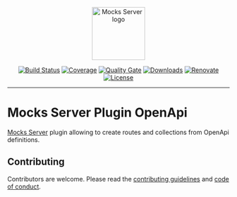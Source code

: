 <p align="center"><a href="https://mocks-server.org" target="_blank" rel="noopener noreferrer"><img width="120" src="https://www.mocks-server.org/img/logo_120.png" alt="Mocks Server logo"></a></p>

<p align="center">
  <a href="https://github.com/mocks-server/main/actions?query=workflow%3Abuild+branch%3Amaster"><img src="https://github.com/mocks-server/main/workflows/build/badge.svg?branch=master" alt="Build Status"></a>
  <a href="https://codecov.io/gh/mocks-server/main"><img src="https://codecov.io/gh/mocks-server/main/branch/master/graph/badge.svg?token=2S8ZR55AJV" alt="Coverage"></a>
  <a href="https://sonarcloud.io/project/overview?id=mocks-server_main_plugin-openapi"><img src="https://sonarcloud.io/api/project_badges/measure?project=mocks-server_main_plugin-openapi&metric=alert_status" alt="Quality Gate"></a>
  <a href="https://www.npmjs.com/package/@mocks-server/plugin-openapi"><img src="https://img.shields.io/npm/dm/@mocks-server/plugin-openapi.svg" alt="Downloads"></a>
  <a href="https://renovatebot.com"><img src="https://img.shields.io/badge/renovate-enabled-brightgreen.svg" alt="Renovate"></a>
  <a href="https://github.com/mocks-server/main/blob/master/packages/plugin-openapi/LICENSE"><img src="https://img.shields.io/npm/l/@mocks-server/plugin-openapi.svg" alt="License"></a>
</p>

---

# Mocks Server Plugin OpenApi

[Mocks Server][website-url] plugin allowing to create routes and collections from OpenApi definitions.

## Contributing

Contributors are welcome.
Please read the [contributing guidelines](../../.github/CONTRIBUTING.md) and [code of conduct](../../.github/CODE_OF_CONDUCT.md).

[website-url]: https://www.mocks-server.org
